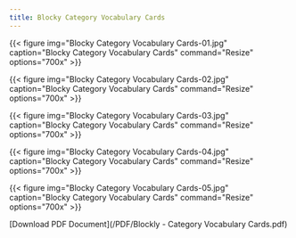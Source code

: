 ```yaml
---
title: Blocky Category Vocabulary Cards
---
```



{{< figure
img="Blocky Category Vocabulary Cards-01.jpg"
caption="Blocky Category Vocabulary Cards"
command="Resize"
options="700x" >}}

{{< figure
img="Blocky Category Vocabulary Cards-02.jpg"
caption="Blocky Category Vocabulary Cards"
command="Resize"
options="700x" >}}

{{< figure
img="Blocky Category Vocabulary Cards-03.jpg"
caption="Blocky Category Vocabulary Cards"
command="Resize"
options="700x" >}}

{{< figure
img="Blocky Category Vocabulary Cards-04.jpg"
caption="Blocky Category Vocabulary Cards"
command="Resize"
options="700x" >}}

{{< figure
img="Blocky Category Vocabulary Cards-05.jpg"
caption="Blocky Category Vocabulary Cards"
command="Resize"
options="700x" >}}



[Download PDF Document](/PDF/Blockly - Category Vocabulary Cards.pdf)
